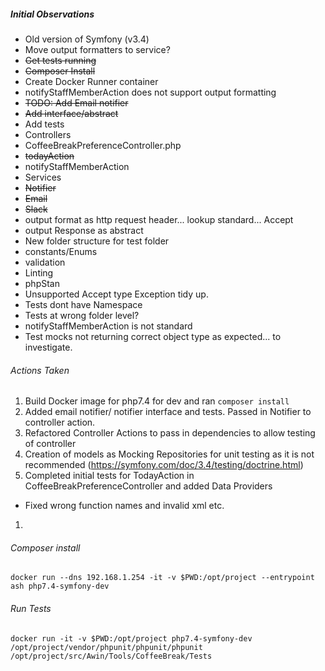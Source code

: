 

##### Initial Observations

* Old version of Symfony (v3.4)
* Move output formatters to service?
* ~~Get tests running~~
* ~~Composer Install~~
* Create Docker Runner container
* notifyStaffMemberAction does not support output formatting
* ~~TODO: Add Email notifier~~
 * ~~Add interface/abstract~~
* Add tests
 * Controllers
  * CoffeeBreakPreferenceController.php
   * ~~todayAction~~
   * notifyStaffMemberAction
 * Services
  * ~~Notifier~~
   * ~~Email~~
   * ~~Slack~~
* output format as http request header... lookup standard... Accept
* output Response as abstract
* New folder structure for test folder
* constants/Enums
* validation
* Linting
* phpStan
* Unsupported Accept type Exception tidy up.
* Tests dont have Namespace
* Tests at wrong folder level?
* notifyStaffMemberAction is not standard
* Test mocks not returning correct object type as expected... to investigate.


###### Actions Taken

1. Build Docker image for php7.4 for dev and ran `composer install` 
1. Added email notifier/ notifier interface and tests. Passed in Notifier to controller action.
1. Refactored Controller Actions to pass in dependencies to allow testing of controller
1. Creation of models as Mocking Repositories for unit testing as it is not recommended (https://symfony.com/doc/3.4/testing/doctrine.html)
1. Completed initial tests for TodayAction in CoffeeBreakPreferenceController and added Data Providers 
 * Fixed wrong function names and invalid xml etc.
1.



###### Composer install

```docker run --dns 192.168.1.254 -it -v $PWD:/opt/project --entrypoint ash php7.4-symfony-dev```

###### Run Tests

```docker run -it -v $PWD:/opt/project php7.4-symfony-dev /opt/project/vendor/phpunit/phpunit/phpunit /opt/project/src/Awin/Tools/CoffeeBreak/Tests```